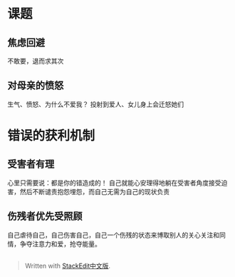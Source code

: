 # 课题
## 焦虑回避
不敢要，退而求其次
## 对母亲的愤怒
生气、愤怒、为什么不爱我？
投射到爱人、女儿身上会迁怒她们

# 错误的获利机制
## 受害者有理
心里只需要说：都是你的错造成的！
自己就能心安理得地躺在受害者角度接受迫害，然后不断谴责抱怨埋怨，而自己无需为自己的现状负责
## 伤残者优先受照顾
自己虐待自己，自己伤害自己，自己一个伤残的状态来博取别人的关心关注和同情，争夺注意力和爱，抢夺能量。
## 




> Written with [StackEdit中文版](https://stackedit.cn/).
<!--stackedit_data:
eyJoaXN0b3J5IjpbOTc2ODQyMTQ4LC0xMDI1NTg2NTcsMzUxOT
g2Njg0XX0=
-->